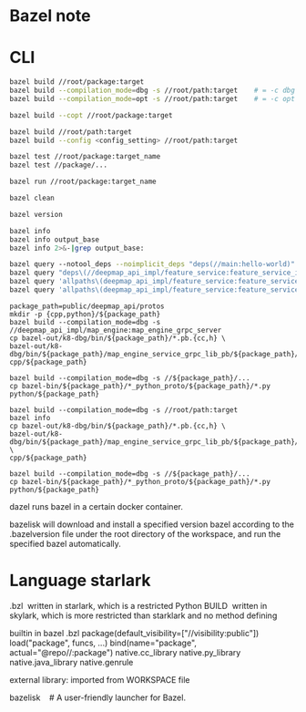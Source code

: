 Bazel note
==========

# CLI

```bash
bazel build //root/package:target
bazel build --compilation_mode=dbg -s //root/path:target    # = -c dbg
bazel build --compilation_mode=opt -s //root/path:target    # = -c opt

bazel build --copt //root/package:target

bazel build //root/path:target
bazel build --config <config_setting> //root/path:target

bazel test //root/package:target_name
bazel test //package/...

bazel run //root/package:target_name

bazel clean

bazel version

bazel info
bazel info output_base
bazel info 2>&-|grep output_base:

bazel query --notool_deps --noimplicit_deps "deps(//main:hello-world)" --output graph | dot -Tpng > hello-world.png
bazel query "deps\(//deepmap_api_impl/feature_service:feature_service_impl\)"|grep "^@"|awk -F/ '{print $1}'|sort -u
bazel query 'allpaths\(deepmap_api_impl/feature_service:feature_service_impl, @precompiled_ceres_suitesparse//:ceres_lib\)'
bazel query 'allpaths\(deepmap_api_impl/feature_service:feature_service_impl, @aws_sdk_lib//:aws_lib\)'
```



```
package_path=public/deepmap_api/protos
mkdir -p {cpp,python}/${package_path}
bazel build --compilation_mode=dbg -s //deepmap_api_impl/map_engine:map_engine_grpc_server
cp bazel-out/k8-dbg/bin/${package_path}/*.pb.{cc,h} \
bazel-out/k8-dbg/bin/${package_path}/map_engine_service_grpc_lib_pb/${package_path}/* cpp/${package_path}

bazel build --compilation_mode=dbg -s //${package_path}/...
cp bazel-bin/${package_path}/*_python_proto/${package_path}/*.py python/${package_path}

bazel build --compilation_mode=dbg -s //root/path:target
bazel info
cp bazel-out/k8-dbg/bin/${package_path}/*.pb.{cc,h} \
bazel-out/k8-dbg/bin/${package_path}/map_engine_service_grpc_lib_pb/${package_path}/* \
cpp/${package_path}

bazel build --compilation_mode=dbg -s //${package_path}/...
cp bazel-bin/${package_path}/*_python_proto/${package_path}/*.py python/${package_path}
```

dazel runs bazel in a certain docker container. 

bazelisk will download and install a specified version bazel according to the .bazelversion file under the root directory of the workspace, and run the specified bazel automatically.

# Language starlark

.bzl  written in starlark, which is a restricted Python
BUILD  written in skylark, which is more restricted than starklark and no method defining

builtin in bazel .bzl
package(default_visibility=["//visibility:public"])
load("package", funcs, ...)
bind(name="package", actual="@repo//:package")
native.cc_library
native.py_library
native.java_library
native.genrule

external library: imported from WORKSPACE file


bazelisk    # A user-friendly launcher for Bazel.

